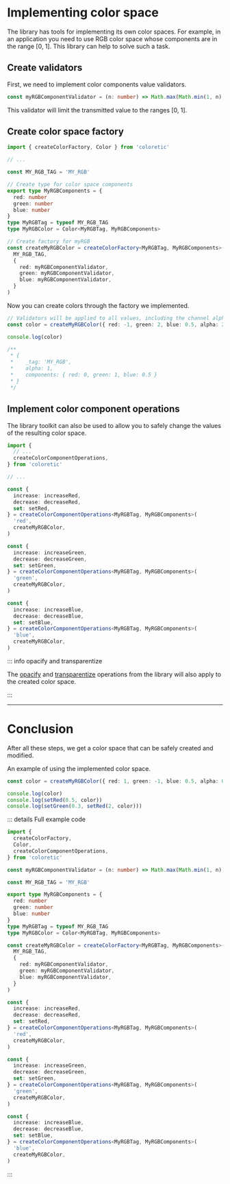 # Implementing color space

The library has tools for implementing its own color spaces. For example, in an application you need to use RGB color space whose components are in the range [0, 1]. This library can help to solve such a task.

## Create validators

First, we need to implement color components value validators.

```ts
const myRGBComponentValidator = (n: number) => Math.max(Math.min(1, n), 0)
```

This validator will limit the transmitted value to the ranges [0, 1].

## Create color space factory

```ts
import { createColorFactory, Color } from 'coloretic'

// ...

const MY_RGB_TAG = 'MY_RGB'

// Create type for color space components
export type MyRGBComponents = {
  red: number
  green: number
  blue: number
}
type MyRGBTag = typeof MY_RGB_TAG
type MyRGBColor = Color<MyRGBTag, MyRGBComponents>

// Create factory for myRGB
const createMyRGBColor = createColorFactory<MyRGBTag, MyRGBComponents>(
  MY_RGB_TAG,
  {
    red: myRGBComponentValidator,
    green: myRGBComponentValidator,
    blue: myRGBComponentValidator,
  }
)
```

Now you can create colors through the factory we implemented.

```ts
// Validators will be applied to all values, including the channel alpha value.
const color = createMyRGBColor({ red: -1, green: 2, blue: 0.5, alpha: 2 })

console.log(color)

/**
 * {
 *    _tag: 'MY_RGB',
 *    alpha: 1,
 *    components: { red: 0, green: 1, blue: 0.5 }
 * }
 */
```

## Implement color component operations

The library toolkit can also be used to allow you to safely change the values of the resulting color space.

```ts
import {
  // ...
  createColorComponentOperations,
} from 'coloretic'

// ...

const {
  increase: increaseRed,
  decrease: decreaseRed,
  set: setRed,
} = createColorComponentOperations<MyRGBTag, MyRGBComponents>(
  'red',
  createMyRGBColor,
)

const {
  increase: increaseGreen,
  decrease: decreaseGreen,
  set: setGreen,
} = createColorComponentOperations<MyRGBTag, MyRGBComponents>(
  'green',
  createMyRGBColor,
)

const {
  increase: increaseBlue,
  decrease: decreaseBlue,
  set: setBlue,
} = createColorComponentOperations<MyRGBTag, MyRGBComponents>(
  'blue',
  createMyRGBColor,
)
```

::: info opacify and transparentize

The [opacify](/reference/#opacify) and [transparentize](/reference/#transparetize) operations from the library will also apply to the created color space.

:::

---

# Conclusion

After all these steps, we get a color space that can be safely created and modified.

An example of using the implemented color space.

```ts
const color = createMyRGBColor({ red: 1, green: -1, blue: 0.5, alpha: 0.5 })

console.log(color)
console.log(setRed(0.5, color))
console.log(setGreen(0.3, setRed(2, color)))
```

::: details Full example code
```ts
import {
  createColorFactory,
  Color,
  createColorComponentOperations,
} from 'coloretic'

const myRGBComponentValidator = (n: number) => Math.max(Math.min(1, n), 0)

const MY_RGB_TAG = 'MY_RGB'

export type MyRGBComponents = {
  red: number
  green: number
  blue: number
}
type MyRGBTag = typeof MY_RGB_TAG
type MyRGBColor = Color<MyRGBTag, MyRGBComponents>

const createMyRGBColor = createColorFactory<MyRGBTag, MyRGBComponents>(
  MY_RGB_TAG,
  {
    red: myRGBComponentValidator,
    green: myRGBComponentValidator,
    blue: myRGBComponentValidator,
  }
)

const {
  increase: increaseRed,
  decrease: decreaseRed,
  set: setRed,
} = createColorComponentOperations<MyRGBTag, MyRGBComponents>(
  'red',
  createMyRGBColor,
)

const {
  increase: increaseGreen,
  decrease: decreaseGreen,
  set: setGreen,
} = createColorComponentOperations<MyRGBTag, MyRGBComponents>(
  'green',
  createMyRGBColor,
)

const {
  increase: increaseBlue,
  decrease: decreaseBlue,
  set: setBlue,
} = createColorComponentOperations<MyRGBTag, MyRGBComponents>(
  'blue',
  createMyRGBColor,
)
```
:::
